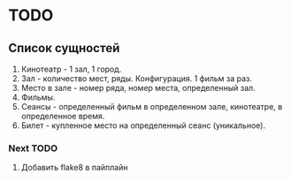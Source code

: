 # TODO

## Список сущностей

1. Кинотеатр - 1 зал, 1 город.
2. Зал - количество мест, ряды. Конфигурация. 1 фильм за раз.
3. Место в зале - номер ряда, номер места, определенный зал.
4. Фильмы.
5. Сеансы - определенный фильм в определенном зале, кинотеатре, в определенное время.
6. Билет - купленное место на определенный сеанс (уникальное).

### Next TODO
1. Добавить flake8 в пайплайн